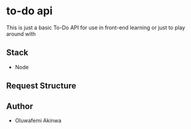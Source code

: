 # to-do api

This is just a basic To-Do API for use in front-end learning or just to play around with

## Stack

- Node

## Request Structure




## Author

- Oluwafemi Akinwa